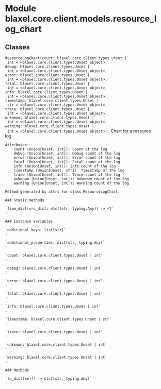 Module blaxel.core.client.models.resource_log_chart
===================================================

Classes
-------

`ResourceLogChart(count: blaxel.core.client.types.Unset | int = <blaxel.core.client.types.Unset object>, debug: blaxel.core.client.types.Unset | int = <blaxel.core.client.types.Unset object>, error: blaxel.core.client.types.Unset | int = <blaxel.core.client.types.Unset object>, fatal: blaxel.core.client.types.Unset | int = <blaxel.core.client.types.Unset object>, info: blaxel.core.client.types.Unset | int = <blaxel.core.client.types.Unset object>, timestamp: blaxel.core.client.types.Unset | str = <blaxel.core.client.types.Unset object>, trace: blaxel.core.client.types.Unset | int = <blaxel.core.client.types.Unset object>, unknown: blaxel.core.client.types.Unset | int = <blaxel.core.client.types.Unset object>, warning: blaxel.core.client.types.Unset | int = <blaxel.core.client.types.Unset object>)`
:   Chart for a resource log
    
    Attributes:
        count (Union[Unset, int]): Count of the log
        debug (Union[Unset, int]): Debug count of the log
        error (Union[Unset, int]): Error count of the log
        fatal (Union[Unset, int]): Fatal count of the log
        info (Union[Unset, int]): Info count of the log
        timestamp (Union[Unset, str]): Timestamp of the log
        trace (Union[Unset, int]): Trace count of the log
        unknown (Union[Unset, int]): Unknown count of the log
        warning (Union[Unset, int]): Warning count of the log
    
    Method generated by attrs for class ResourceLogChart.

    ### Static methods

    `from_dict(src_dict: dict[str, typing.Any]) ‑> ~T`
    :

    ### Instance variables

    `additional_keys: list[str]`
    :

    `additional_properties: dict[str, typing.Any]`
    :

    `count: blaxel.core.client.types.Unset | int`
    :

    `debug: blaxel.core.client.types.Unset | int`
    :

    `error: blaxel.core.client.types.Unset | int`
    :

    `fatal: blaxel.core.client.types.Unset | int`
    :

    `info: blaxel.core.client.types.Unset | int`
    :

    `timestamp: blaxel.core.client.types.Unset | str`
    :

    `trace: blaxel.core.client.types.Unset | int`
    :

    `unknown: blaxel.core.client.types.Unset | int`
    :

    `warning: blaxel.core.client.types.Unset | int`
    :

    ### Methods

    `to_dict(self) ‑> dict[str, typing.Any]`
    :